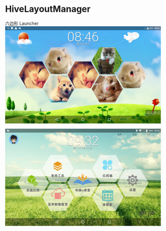 # HiveLayoutManager
六边形 Launcher
![image](https://github.com/shopping988/HiveLayoutManager/blob/master/readme/diagram1.png)

![image](https://github.com/shopping988/HiveLayoutManager/blob/master/readme/diagram2.png)
